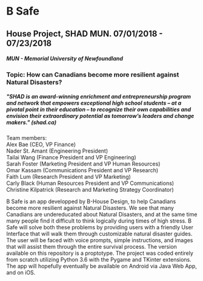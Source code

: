 # B Safe
## House Project, SHAD MUN. 07/01/2018 - 07/23/2018
##### MUN - Memorial University of Newfoundland
### Topic: How can Canadians become more resilient against Natural Disasters? 
##### "SHAD is an award-winning enrichment and entrepreneurship program and network that empowers exceptional high school students – at a pivotal point in their education – to recognize their own capabilities and envision their extraordinary potential as tomorrow’s leaders and change makers." (shad.ca) 
Team members:  
Alex Bae (CEO, VP Finance) <br />
Nader St. Amant (Engineering President) <br />
Tailai Wang (Finance President and VP Engineering) <br />
Sarah Foster (Marketing President and VP Human Resources)  <br />
Omar Kassam (Communications President and VP Research) <br />
Faith Lum (Research President and VP Marketing) <br />
Carly Black (Human Resources President and VP Communications) <br />
Christine Kilpatrick (Research and Marketing Strategy Coordinator) <br />

B Safe is an app developped by B-House Design, to help Canadians become more resilient against Natural Disasters. We see that many Canadians are undereducated about Natural Disasters, and at the same time many people find it difficult to think logically during times of high stress. B Safe will solve both these problems by providing users with a friendly User Interface that will walk them through customizable natural disaster guides. The user will be faced with voice prompts, simple instructions, and images that will assist them through the entire survival process. The version available on this repository is a proptotype. The project was coded entirely from scratch utilizing Python 3.6 with the Pygame and TKinter extensions. The app will hopefully eventually be available on Android via Java Web App, and on iOS. 



